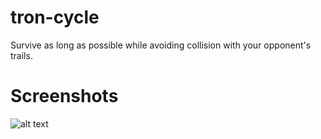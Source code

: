 # tron-cycle
Survive as long as possible while avoiding collision with your opponent's trails.

# Screenshots
![alt text](https://i.imgur.com/ri0jQcn.png)
